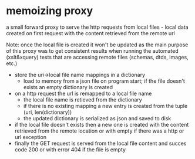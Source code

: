 # memoizing proxy
a small forward proxy to serve the http requests from local files - local data created on first request with the content retrieved from the remote url

Note: once the local file is created it won't be updated as the main purpose of this proxy was to get consistent results when running the automated (xslt&xquery) tests that are accessing remote files (schemas, dtds, images, etc.)

* store the uri->local file name mappings in a dictionary
  - load to memory from a json file on program start; if the file doesn't exists an empty dictionary is created
* on a http request the url is remapped to a local file name
  - the local file name is retieved from the dictionary 
  - if there is no existing mapping a new entry is created from the tuple (uri, len(dictionary)) 
  - the updated dictionary is serialized as json and saved to disk
* if the local file doesn't exists then a new one is created with the content retrieved from the remote location or with empty if there was a http or url exception
* finally the GET request is served from the local file content and succes code 200 or with error 404 if the file is empty

